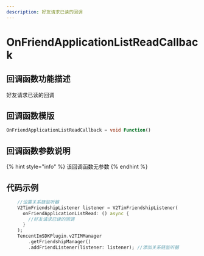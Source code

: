 ```yaml
---
description: 好友请求已读的回调
---
```


# OnFriendApplicationListReadCallback

## 回调函数功能描述

好友请求已读的回调

## 回调函数模版

```dart
OnFriendApplicationListReadCallback = void Function()
```

## 回调函数参数说明

{% hint style="info" %}
该回调函数无参数
{% endhint %}

## 代码示例

```dart
    //设置关系链监听器
    V2TimFriendshipListener listener = V2TimFriendshipListener(
      onFriendApplicationListRead: () async {
        //好友请求已读的回调
      }
    );
    TencentImSDKPlugin.v2TIMManager
        .getFriendshipManager()
        .addFriendListener(listener: listener); //添加关系链监听器
```

